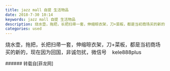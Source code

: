 ```yaml
---
title: jazz mall 自提 生活物品
date: 2018-7-30 10:14
keywords: jazz mall 自提 生活物品
description: 烧水壶，拖把，长把扫帚一套，伸缩晾衣架，刀+菜板，都是当初商场买的新的，现在因为回国，非诚勿扰，微信号    kele888plus
categories: used
---
```

<td class="t_f" id="postmessage_1570120">

<font style="font-size:16px">烧水壶，拖把，长把扫帚一套，伸缩晾衣架，刀+菜板，都是当初商场买的新的，现在因为回国，非诚勿扰，微信号    kele888plus</font><br/>
</td>
###### 转载自[菲龙网]